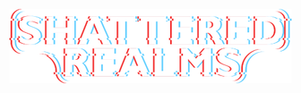 ![Shattered Realms Online](https://github.com/ShatteredRealms/Documentation/raw/main/assets/images/logo/WhiteLogo.png)
